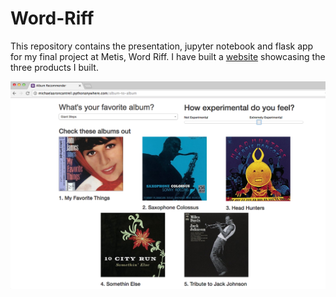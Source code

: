 # Word-Riff

This repository contains the presentation, jupyter notebook and flask app for my final project at Metis, Word Riff. I have built a [website](http://michaelaaroncantrell.pythonanywhere.com/) showcasing the three products I built.

![Album to Album](https://github.com/michaelaaroncantrell/Word-Riff/blob/master/readme-images/album-to-album.png)

